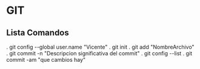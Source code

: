 # GIT
## Lista Comandos
. git config --global user.name "Vicente"
. git init
. git add "NombreArchivo"
. git commit -n "Descripcion significativa del commit"
. git config --list
. git commit -am "que cambios hay"

